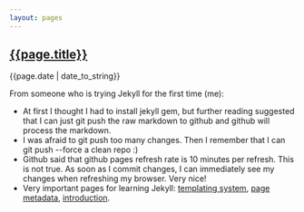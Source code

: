 ```yaml
---
layout: pages
---
```

## [{{page.title}}]({{page.url}})
{{page.date | date_to_string}}

From someone who is trying Jekyll for the first time (me):
* At first I thought I had to install jekyll gem, but further reading suggested that I can just git push the raw markdown to github and github will process the markdown.
* I was afraid to git push too many changes. Then I remember that I can git push --force a clean repo :)
* Github said that github pages refresh rate is 10 minutes per refresh. This is not true. As soon as I commit changes, I can immediately see my changes when refreshing my browser. Very nice!
* Very important pages for learning Jekyll: [templating system](https://github.com/mojombo/jekyll/wiki/Template-Data), [page metadata](https://github.com/mojombo/jekyll/wiki/YAML-Front-Matter), [introduction](http://jekyllbootstrap.com/lessons/jekyll-introduction.html).
